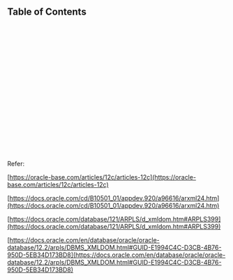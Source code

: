 






<br>

## Table of Contents






<br>

## 






<br>

## 






<br>

## 






<br>

## 






<br>

## 






<br>

## 






<br>

Refer:

[https://oracle-base.com/articles/12c/articles-12c](https://oracle-base.com/articles/12c/articles-12c)

[https://docs.oracle.com/cd/B10501_01/appdev.920/a96616/arxml24.htm](https://docs.oracle.com/cd/B10501_01/appdev.920/a96616/arxml24.htm)

[https://docs.oracle.com/database/121/ARPLS/d_xmldom.htm#ARPLS399](https://docs.oracle.com/database/121/ARPLS/d_xmldom.htm#ARPLS399)

[https://docs.oracle.com/en/database/oracle/oracle-database/12.2/arpls/DBMS_XMLDOM.html#GUID-E1994C4C-D3CB-4B76-950D-5EB34D173BD8](https://docs.oracle.com/en/database/oracle/oracle-database/12.2/arpls/DBMS_XMLDOM.html#GUID-E1994C4C-D3CB-4B76-950D-5EB34D173BD8)